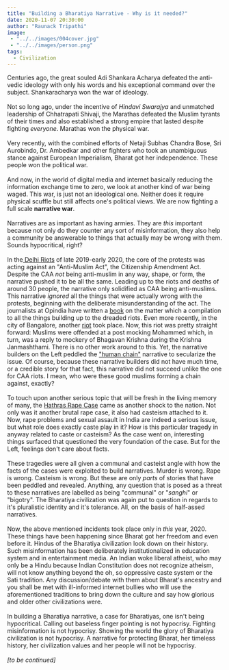 ```yaml
---
title: "Building a Bharatiya Narrative - Why is it needed?"
date: 2020-11-07 20:30:00
author: "Raunack Tripathi"
image: 
 - "../../images/004cover.jpg"
 - "../../images/person.png"
tags:
  - Civilization
---
```


Centuries ago, the great souled Adi Shankara Acharya defeated the anti-vedic ideology with only his words and his exceptional command over the subject. Shankaracharya won the war of ideology.
<br><br>
Not so long ago, under the incentive of *Hindavi Swarajya* and unmatched leadership of Chhatrapati Shivaji, the Marathas defeated the Muslim tyrants of their times and also established a strong empire that lasted despite fighting *everyone*. Marathas won the physical war.
<br><br>
Very recently, with the combined efforts of Netaji Subhas Chandra Bose, Sri Aurobindo, Dr. Ambedkar and other fighters who took an unambiguous stance against European Imperialism, Bharat got her independence. These people won the political war.
<br><br>
And now, in the world of digital media and internet basically reducing the information exchange time to zero, we look at another kind of war being waged. This war, is just not an ideological one. Neither does it require physical scuffle but still affects one's political views. We are now fighting a full scale **narrative war**.
<br><br>
Narratives are as important as having armies. They are *this* important because not only do they counter any sort of misinformation, they also help a community be answerable to things that actually may be wrong with them. Sounds hypocritical, right?
<br><br>
In the<a href="https://www.opindia.com/tag/delhi-anti-hindu-riots-ground-report/" class="link"> Delhi Riots</a> of late 2019-early 2020, the core of the protests was acting against an "Anti-Muslim Act", the Citizenship Amendment Act. Despite the CAA *not* being anti-muslim in any way, shape, or form, the narrative pushed it to be all the same. Leading up to the riots and deaths of around 30 people, the narrative only solidified as CAA being anti-muslims. This narrative *ignored* all the things that were actually wrong with the protests, beginning with the deliberate misunderstanding of the act. The journalists at Opindia have written a <a href="https://www.amazon.in/Delhi-Anti-Hindu-Macabre-Violence-December-ebook/dp/B08DNNWNXR/ref=sr_1_1?crid=1IAO590LX875A&dchild=1&keywords=delhi+anti-hindu+riots+2020&sprefix=delhi+anti%2Caps%2C318&sr=8-1" class="link">book</a> on the matter which a compilation to all the things building up to the dreaded riots. Even more recently, in the city of Bangalore, another <a href="https://economictimes.indiatimes.com/news/politics-and-nation/online-hate-turns-into-street-violence-claims-3-lives-in-bengaluru-140-arrested/articleshow/77516669.cms" class="link">riot</a> took place. Now, this riot was pretty straight forward: Muslims were offended at a post mocking Mohammed which, in turn, was a reply to mockery of Bhagavan Krishna during the Krishna Janmashthami. There is no other work around to this. Yet, the narrative builders on the Left peddled the <a href="https://www.newindianexpress.com/cities/bengaluru/2020/aug/14/watch--youth-form-human-chain-to-protect-hanuman-temple-from-rioters-in-bengaluru-2183111.html" class="link">"human chain"</a> narrative to secularize the issue. Of course, because these narrative builders did not have much time, or a credible story for that fact, this narrative did not succeed unlike the one for CAA riots. I mean, who were these good muslims forming a chain against, exactly?
<br><br>
To touch upon another serious topic that will be fresh in the living memory of many, the <a href="https://en.wikipedia.org/wiki/2020_Hathras_gang_rape_and_murder" class="link">Hathras Rape Case</a> came as another shock to the nation. Not only was it another brutal rape case, it also had casteism attached to it. Now, rape problems and sexual assault in India are indeed a serious issue, but what role does exactly caste play in it? How is this particular tragedy in anyway related to caste or casteism? As the case went on, interesting things surfaced that questioned the very foundation of the case. But for the Left, feelings don't care about facts.
<br><br>
These tragedies were all given a communal and casteist angle with how the facts of the cases were exploited to build narratives. Murder is wrong. Rape is wrong. Casteism is wrong. But these are only *parts* of stories that have been peddled and revealed. Anything, any question that is posed as a threat to these narratives are labelled as being "communal" or "*sanghi*" or "bigotry". The Bharatiya civilization was again put to question in regards to it's pluralistic identity and it's tolerance. All, on the basis of half-assed narratives.
<br><br>
Now, the above mentioned incidents took place only in *this* year, 2020. These things have been happening since Bharat got her freedom and even before it. Hindus of the Bharatiya civilization look down on their history. Such misinformation has been deliberately institutionalized in education system and in entertainment media. An Indian woke liberal atheist, who may only be a Hindu because Indian Constitution does not recognize atheism, will not know anything beyond the oh, so oppressive caste system or the Sati tradition. Any discussion/debate with them about Bharat's ancestry and you shall be met with ill-informed internet bullies who will use the aforementioned traditions to bring down the culture and say how glorious and older other civilizations were.
<br><br>
In building a Bharatiya narrative, a case for Bharatiyas, one isn't being hypocritical. Calling out baseless finger pointing is not hypocrisy. Fighting misinformation is not hypocrisy. Showing the world the glory of Bharatiya civilization is not hypocrisy. A narrative for protecting Bharat, her timeless history, her civilization values and her people will not be hypocrisy.
<br><br>
*[to be continued]*
